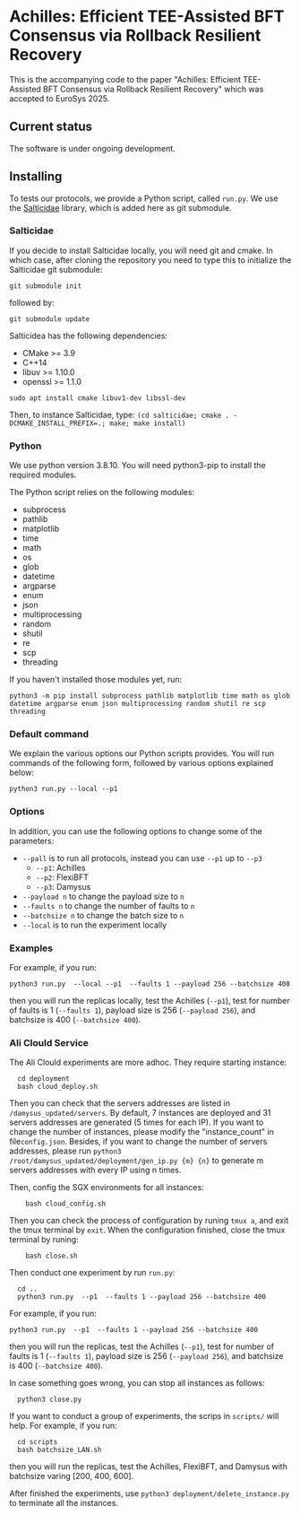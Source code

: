 # Achilles: Efficient TEE-Assisted BFT Consensus via Rollback Resilient Recovery

This is the accompanying code to the paper "Achilles: Efficient TEE-Assisted BFT Consensus via Rollback Resilient Recovery" which was accepted to EuroSys
2025.
## Current status

The software is under ongoing development.

## Installing

To tests our protocols, we provide a Python script, called
`run.py`. We use the
[Salticidae](https://github.com/Determinant/salticidae) library, which
is added here as git submodule.

### Salticidae

If you decide to install Salticidae locally, you will need git and cmake.
In which case, after cloning the repository you need to type this to initialize the
Salticidae git submodule:

`git submodule init`

followed by:

`git submodule update`

Salticidea has the following dependencies:

* CMake >= 3.9
* C++14
* libuv >= 1.10.0
* openssl >= 1.1.0

`sudo apt install cmake libuv1-dev libssl-dev`

Then, to instance Salticidae, type:
`(cd salticidae; cmake . -DCMAKE_INSTALL_PREFIX=.; make; make install)`

### Python

We use python version 3.8.10.  You will need python3-pip to install
the required modules.

The Python script relies on the following modules:
- subprocess
- pathlib
- matplotlib
- time
- math
- os
- glob
- datetime
- argparse
- enum
- json
- multiprocessing
- random
- shutil
- re
- scp
- threading

If you haven't installed those modules yet, run:

`python3 -m pip install subprocess pathlib matplotlib time math os glob datetime argparse enum json multiprocessing random shutil re scp threading`


### Default command

We explain the various options our Python scripts provides. You will
run commands of the following form, followed by various options
explained below:

`python3 run.py --local --p1`

### Options

In addition, you can use the following options to change some of the parameters:
- `--pall` is to run all protocols, instead you can use `--p1` up to `--p3`
    - `--p1`: Achilles
    - `--p2`: FlexiBFT
    - `--p3`: Damysus
- `--payload n` to change the payload size to `n`
- `--faults n` to change the number of faults to `n`
- `--batchsize n` to change the batch size to `n`
- `--local` is to run the experiment locally

### Examples

For example, if you run:

`python3 run.py  --local --p1  --faults 1 --payload 256 --batchsize 400`

then you will run the replicas locally, test the Achilles (`--p1`), test for number of faults is 1 (`--faults 1`), payload size is 256 (`--payload 256`), and batchsize is 400 (`--batchsize 400`).



### Ali Clould Service

The Ali Clould experiments are more adhoc. They require starting instance:
  ```
    cd deployment
    bash cloud_deploy.sh
  ```
Then you can check that the servers addresses are listed in `/damysus_updated/servers`.
By default, 7 instances are deployed and 31 servers addresses are generated (5 times for each IP).
If you want to change the number of instances, please modify the "instance_count" in file`config.json`.
Besides, if you want to change the number of servers addresses, please run `python3 /root/damysus_updated/deployment/gen_ip.py {m} {n}` to generate m servers addresses with every IP using n times.


Then, config the SGX environments for all instances:
```
    bash cloud_config.sh
```
Then you can check the process of configuration by runing `tmux a`, and exit the tmux terminal by `exit`.
When the configuration finished, close the tmux terminal by runing:
```
    bash close.sh
```


Then conduct one experiment by run `run.py`:
  ```
    cd ..
    python3 run.py  --p1  --faults 1 --payload 256 --batchsize 400
  ```
For example, if you run:

`python3 run.py  --p1  --faults 1 --payload 256 --batchsize 400`

then you will run the replicas, test the Achilles (`--p1`), test for number of faults is 1 (`--faults 1`), payload size is 256 (`--payload 256`), and batchsize is 400 (`--batchsize 400`).

In case something goes wrong, you can stop all instances as follows:
  ```
    python3 close.py
  ```

If you want to conduct a group of experiments, the scrips in `scripts/` will help.
For example, if you run:
  ```
    cd scripts
    bash batchsize_LAN.sh
  ```
then you will run the replicas, test the  Achilles, FlexiBFT, and Damysus with batchsize varing [200, 400, 600].

After finished the experiments, use `python3 deployment/delete_instance.py` to terminate all the instances.



